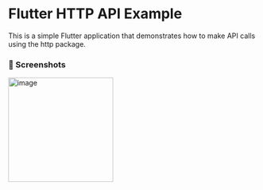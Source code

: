 
# Flutter HTTP API Example

This is a simple Flutter application that demonstrates how to make API calls using the http package.

### 📸 Screenshots
<img width="211" alt="image" src="https://github.com/Mohammed4766/Flutter-REST-API/assets/96448600/8f15e08f-c843-46cc-9b55-8ed909390c8c">


